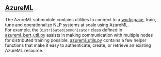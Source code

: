 ## [AzureML](azureml)

The AzureML submodule contains utilities to connect to a
[workspace](https://docs.microsoft.com/en-us/azure/machine-learning/service/how-to-manage-workspace),
train, tune and operationalize NLP systems at scale using AzureML.   
For example, the `DistributedCommunicator` class defined in
[azureml_bert_util.py](./azureml_bert_util.py) assists in making communication with multiple nodes
for distributed training possible. [azureml_utils.py](./azureml_utils.py) contains a few helper functions that make it easy to authenticate, create, or retrieve an existing AzureML resource.
